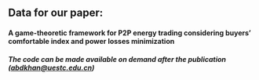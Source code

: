 
## Data for our paper:
#### A game-theoretic framework for P2P energy trading considering buyers’ comfortable index and power losses minimization


##### The code can be made available on demand after the publication (abdkhan@uestc.edu.cn)
